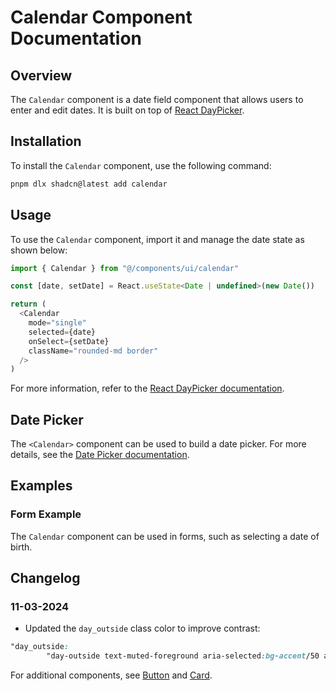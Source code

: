 # Calendar Component Documentation

## Overview
The `Calendar` component is a date field component that allows users to enter and edit dates. It is built on top of [React DayPicker](https://react-day-picker.js.org).

## Installation
To install the `Calendar` component, use the following command:

```bash
pnpm dlx shadcn@latest add calendar
```

## Usage
To use the `Calendar` component, import it and manage the date state as shown below:

```javascript
import { Calendar } from "@/components/ui/calendar"

const [date, setDate] = React.useState<Date | undefined>(new Date())

return (
  <Calendar
    mode="single"
    selected={date}
    onSelect={setDate}
    className="rounded-md border"
  />
)
```

For more information, refer to the [React DayPicker documentation](https://react-day-picker.js.org).

## Date Picker
The `<Calendar>` component can be used to build a date picker. For more details, see the [Date Picker documentation](/docs/components/date-picker).

## Examples
### Form Example
The `Calendar` component can be used in forms, such as selecting a date of birth.

## Changelog
### 11-03-2024
- Updated the `day_outside` class color to improve contrast:

```css
"day_outside:
        "day-outside text-muted-foreground aria-selected:bg-accent/50 aria-selected:text-muted-foreground",
```

For additional components, see [Button](/docs/components/button) and [Card](/docs/components/card).